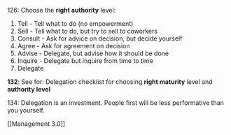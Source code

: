 126: Choose the **right authority** level:
1. Tell - Tell what to do (no empowerment)
2. Sell - Tell what to do, but try to sell to coworkers
3. Consult - Ask for advice on decision, but decide yourself
4. Agree - Ask for agreement on decision
5. Advise - Delegate, but advise how it should be done
6. Inquire - Delegate but inquire from time to time
7. Delegate

**132**: See for: Delegation checklist for choosing **right maturity** level and **authority level**

134: Delegation is an investment. People first will be less performative than you yourself. 

[[Management 3.0]]